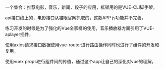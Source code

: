 一个集合：推荐电影，音乐，新闻，段子的应用，框架用的是VUE-CLI脚手架，

api接口线上的，电影接口从猫眼官网抓取的，这款APP js功能并不完善，

练习开发的时候是为了强化的Vue全家桶的使用，音乐播放器方面引用了VUE-aplayer插件，

使用axios请求接口数据使用vue-router进行路由操作同时也进行了组件的开发和复用，

使用vuex props进行组件间的传值，通过这个app让自己的深化对vue的理解。
